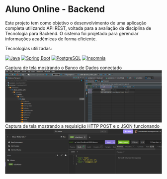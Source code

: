# Aluno Online - Backend

Este projeto tem como objetivo o desenvolvimento de uma aplicação completa utilizando API REST, voltada para a avaliação da disciplina de Tecnologia para Backend. O sistema foi projetado para gerenciar informações acadêmicas de forma eficiente.

 Tecnologias utilizadas:

[![Java](https://img.shields.io/badge/Java-17-FF0000?style=for-the-badge&logo=java&logoColor=white)](https://www.java.com)
[![Spring Boot](https://img.shields.io/badge/Spring%20Boot-3.4.3-brightgreen?style=for-the-badge&logo=springboot)](https://spring.io/projects/spring-boot)
[![PostgreSQL](https://img.shields.io/badge/PostgreSQL-4169E1?style=for-the-badge&logo=postgresql&logoColor=white)](https://www.postgresql.org)
[![Insomnia](https://img.shields.io/badge/Insomnia-4000BF?style=for-the-badge&logo=insomnia&logoColor=white)](https://insomnia.rest)

Captura de tela mostrando o Banco de Dados conectado
![Captura de tela mostrando o Banco de Dados conectado](src/assets/Captura%20de%20tela%202025-04-07%20195213.png)
Captura de tela mostrando a requisição HTTP POST e o JSON funcionando
![Captura de tela mostrando a requisição HTTP POST e o JSON funcionando](/src/assets/Captura%20de%20tela%202025-04-07%20195415.png)

